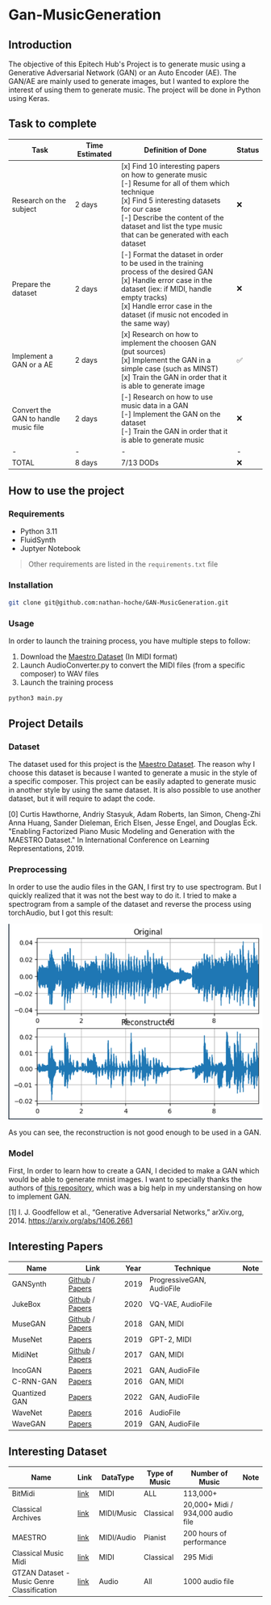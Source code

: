 # Gan-MusicGeneration

## Introduction

The objective of this Epitech Hub's Project is to generate music using a Generative Adversarial Network (GAN) or an Auto Encoder (AE). The GAN/AE are mainly used to generate images, but I wanted to explore the interest of using them to generate music. The project will be done in Python using Keras.

## Task to complete

| Task | Time Estimated | Definition of Done | Status |
| ---- | -------------- |  ------------------ | ------ |
| Research on the subject | 2 days | [x] Find 10 interesting papers on how to generate music <br> [-] Resume for all of them which technique <br> [x] Find 5 interesting datasets for our case <br> [-] Describe the content of the dataset and list the type music that can be generated with each dataset | ❌ |
| Prepare the dataset | 2 days |  [-] Format the dataset in order to be used in the training process of the desired GAN <br> [x] Handle error case in the dataset (iex: if MIDI, handle empty tracks) <br> [x] Handle error case in the dataset (if music not encoded in the same way) | ❌ |
| Implement a GAN or a AE | 2 days |  [x] Research on how to implement the choosen GAN (put sources) <br> [x] Implement the GAN in a simple case (such as MINST) <br> [x] Train the GAN in order that it is able to generate image | ✅ |
| Convert the GAN to handle music file | 2 days | [-] Research on how to use music data in a GAN <br> [-] Implement the GAN on the dataset <br> [-] Train the GAN in order that it is able to generate music | ❌ |
|-|-|-|-|
| TOTAL| 8 days | 7/13 DODs | ❌ | 

## How to use the project

### Requirements

- Python 3.11
- FluidSynth
- Juptyer Notebook

> Other requirements are listed in the `requirements.txt` file

### Installation

```bash
git clone git@github.com:nathan-hoche/GAN-MusicGeneration.git
```

### Usage

In order to launch the training process, you have multiple steps to follow:
1. Download the [Maestro Dataset](https://magenta.tensorflow.org/datasets/maestro) (In MIDI format)
2. Launch AudioConverter.py to convert the MIDI files (from a specific composer) to WAV files
3. Launch the training process

```bash
python3 main.py
```

## Project Details

### Dataset

The dataset used for this project is the [Maestro Dataset](https://magenta.tensorflow.org/datasets/maestro). The reason why I choose this dataset is because I wanted to generate a music in the style of a specific composer. This project can be easily adapted to generate music in another style by using the same dataset. It is also possible to use another dataset, but it will require to adapt the code.

[0] Curtis Hawthorne, Andriy Stasyuk, Adam Roberts, Ian Simon, Cheng-Zhi Anna Huang, Sander Dieleman, Erich Elsen, Jesse Engel, and Douglas Eck. "Enabling Factorized Piano Music Modeling and Generation with the MAESTRO Dataset." In International Conference on Learning Representations, 2019.

### Preprocessing

In order to use the audio files in the GAN, I first try to use spectrogram. But I quickly realized that it was not the best way to do it. I tried to make a spectrogram from a sample of the dataset and reverse the process using torchAudio, but I got this result:

![Spectrogram](data/images/Spectrogram.png)

As you can see, the reconstruction is not good enough to be used in a GAN.


### Model

First, In order to learn how to create a GAN, I decided to make a GAN which would be able to generate mnist images. I want to specially thanks the authors of [this repository](https://github.com/eriklindernoren/Keras-GAN), which was a big help in my understansing on how to implement GAN.

[1] I. J. Goodfellow et al., “Generative Adversarial Networks,” arXiv.org, 2014. https://arxiv.org/abs/1406.2661
‌




## Interesting Papers

| Name | Link | Year | Technique | Note |
| ---- | ---- | ---- | --------- | ---- |
| GANSynth | [Github](https://github.com/magenta/magenta/tree/main/magenta/models/gansynth) / [Papers](https://magenta.tensorflow.org/gansynth) | 2019 | ProgressiveGAN, AudioFile |  |
| JukeBox | [Github](https://github.com/openai/jukebox/) / [Papers](https://openai.com/research/jukebox) | 2020 | VQ-VAE, AudioFile |  |
| MuseGAN | [Github](https://github.com/salu133445/musegan) / [Papers](https://salu133445.github.io/musegan) | 2018 | GAN, MIDI |  |
| MuseNet | [Papers](https://openai.com/research/musenet) | 2019 | GPT-2, MIDI |  |
| MidiNet | [Github](https://github.com/RichardYang40148/MidiNet/tree/master/v1) / [Papers](https://arxiv.org/abs/1703.10847) | 2017 | GAN, MIDI |  |
| IncoGAN | [Papers](https://www.mdpi.com/2227-7390/9/4/387) | 2021 | GAN, AudioFile |  |
| C-RNN-GAN | [Papers](https://arxiv.org/pdf/1611.09904.pdf) | 2016 | GAN, MIDI |  |
| Quantized GAN | [Papers](https://arxiv.org/pdf/2204.00604.pdf) | 2022 | GAN, AudioFile |  |
| WaveNet | [Papers](https://arxiv.org/pdf/1609.03499v2.pdf) | 2016 |  AudioFile |  |
| WaveGAN | [Papers](https://arxiv.org/pdf/1802.04208v3.pdf) | 2019 | GAN, AudioFile |  |

## Interesting Dataset

| Name | Link | DataType | Type of Music | Number of Music | Note |
| ---- | ---- | -------- | ------------- | --------------- | ---- |
| BitMidi | [link](https://bitmidi.com) | MIDI | ALL | 113,000+ |  |
| Classical Archives | [link](https://www.classicalarchives.com/newca/#!/) | MIDI/Music | Classical | 20,000+ Midi / 934,000 audio file |  |
| MAESTRO | [link](https://magenta.tensorflow.org/datasets/maestro) | MIDI/Audio | Pianist | 200 hours of performance | |
| Classical Music Midi | [link](https://www.kaggle.com/datasets/soumikrakshit/classical-music-midi/data?select=bach) | MIDI | Classical | 295 Midi |  |
| GTZAN Dataset - Music Genre Classification | [link](https://www.kaggle.com/datasets/andradaolteanu/gtzan-dataset-music-genre-classification/data) | Audio | All | 1000 audio file |  |